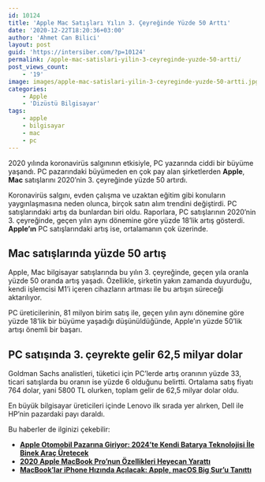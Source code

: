 ```yaml
---
id: 10124
title: 'Apple Mac Satışları Yılın 3. Çeyreğinde Yüzde 50 Arttı'
date: '2020-12-22T18:20:36+03:00'
author: 'Ahmet Can Bilici'
layout: post
guid: 'https://intersiber.com/?p=10124'
permalink: /apple-mac-satislari-yilin-3-ceyreginde-yuzde-50-artti/
post_views_count:
    - '19'
image: images/apple-mac-satislari-yilin-3-ceyreginde-yuzde-50-artti.jpg
categories:
    - Apple
    - 'Dizüstü Bilgisayar'
tags:
    - apple
    - bilgisayar
    - mac
    - pc
---
```


2020 yılında koronavirüs salgınının etkisiyle, PC yazarında ciddi bir büyüme yaşandı. PC pazarındaki büyümeden en çok pay alan şirketlerden **Apple**, **Mac** satışlarını 2020’nin 3. çeyreğinde yüzde 50 artırdı.

Koronavirüs salgını, evden çalışma ve uzaktan eğitim gibi konuların yaygınlaşmasına neden olunca, birçok satın alım trendini değiştirdi. PC satışlarındaki artış da bunlardan biri oldu. Raporlara, PC satışlarının 2020’nin 3. çeyreğinde, geçen yılın aynı dönemine göre yüzde 18’lik artış gösterdi. **Apple’ın** PC satışlarındaki artış ise, ortalamanın çok üzerinde.

## Mac satışlarında yüzde 50 artış

Apple, Mac bilgisayar satışlarında bu yılın 3. çeyreğinde, geçen yıla oranla yüzde 50 oranda artış yaşadı. Özellikle, şirketin yakın zamanda duyurduğu, kendi işlemcisi M1’i içeren cihazların artması ile bu artışın süreceği aktarılıyor.

PC üreticilerinin, 81 milyon birim satış ile, geçen yılın aynı dönemine göre yüzde 18’lik bir büyüme yaşadığı düşünüldüğünde, Apple’ın yüzde 50’lik artışı önemli bir başarı.

## PC satışında 3. çeyrekte gelir 62,5 milyar dolar

Goldman Sachs analistleri, tüketici için PC’lerde artış oranının yüzde 33, ticari satışlarda bu oranın ise yüzde 6 olduğunu belirtti. Ortalama satış fiyatı 764 dolar, yani 5800 TL olurken, toplam gelir de 62,5 milyar dolar oldu.

En büyük bilgisayar üreticileri içinde Lenovo ilk sırada yer alırken, Dell ile HP’nin pazardaki payı daraldı.

Bu haberler de ilginizi çekebilir:

- **[Apple Otomobil Pazarına Giriyor: 2024’te Kendi Batarya Teknolojisi İle Binek Araç Üretecek](https://intersiber.com/apple-otomobil-pazarina-giriyor-2024te-kendi-batarya-teknolojisi-ile-binek-arac-uretecek/)**
- **[2020 Apple MacBook Pro’nun Özellikleri Heyecan Yarattı](https://intersiber.com/2020-apple-macbook-pro-ozellikleri-heyecan-yaratti/)**
- **[MacBook’lar iPhone Hızında Açılacak: Apple, macOS Big Sur’u Tanıttı](https://intersiber.com/macbooklar-iphone-hizinda-acilacak-apple-macos-big-suru-tanitti/)**